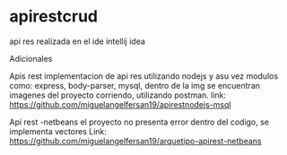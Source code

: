 # apirestcrud
api res realizada en el ide intellij idea


Adicionales

Apis rest
implementacion de api res utilizando nodejs y asu vez modulos como: express, body-parser, mysql,
dentro de la img se encuentran imagenes del proyecto corriendo, utilizando postman.
link: https://github.com/miguelangelfersan19/apirestnodejs-msql

Api rest -netbeans
el proyecto no presenta error dentro del codigo, se implementa vectores
Link: https://github.com/miguelangelfersan19/arquetipo-apirest-netbeans
